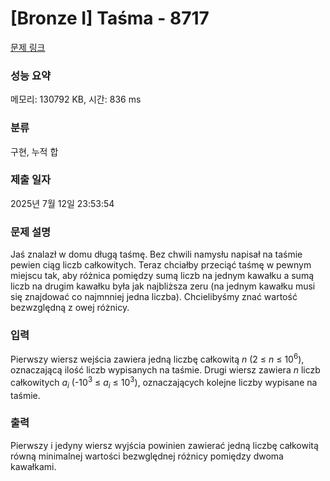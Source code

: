 # [Bronze I] Taśma - 8717 

[문제 링크](https://www.acmicpc.net/problem/8717) 

### 성능 요약

메모리: 130792 KB, 시간: 836 ms

### 분류

구현, 누적 합

### 제출 일자

2025년 7월 12일 23:53:54

### 문제 설명

<p>Jaś znalazł w domu długą taśmę. Bez chwili namysłu napisał na taśmie pewien ciąg liczb całkowitych. Teraz chciałby przeciąć taśmę w pewnym miejscu tak, aby różnica pomiędzy sumą liczb na jednym kawałku a sumą liczb na drugim kawałku była jak najbliższa zeru (na jednym kawałku musi się znajdować co najmnniej jedna liczba). Chcielibyśmy znać wartość bezwzględną z owej różnicy.</p>

### 입력 

 <p>Pierwszy wiersz wejścia zawiera jedną liczbę całkowitą <em>n</em> (2 ≤ <em>n</em> ≤ 10<sup>6</sup>), oznaczającą ilość liczb wypisanych na taśmie. Drugi wiersz zawiera <em>n</em> liczb całkowitych <em>a<sub>i</sub></em> (-10<sup>3</sup> ≤ <i>a<sub>i</sub></i> ≤ 10<sup>3</sup>), oznaczających kolejne liczby wypisane na taśmie.</p>

### 출력 

 <p>Pierwszy i jedyny wiersz wyjścia powinien zawierać jedną liczbę całkowitą równą minimalnej wartości bezwględnej różnicy pomiędzy dwoma kawałkami.</p>


